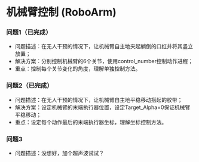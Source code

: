 # 机械臂控制 (RoboArm)

### 问题1（已完成）

- 问题描述：在无人干预的情况下，让机械臂自主地夹起躺倒的口红并将其竖立放置；
- 解决方案：分别控制机械臂的6个关节，使用control_number控制动作进程；
- 重点：控制每个关节变化的角度，理解单独控制方法。

### 问题2（已完成）

- 问题描述：在无人干预的情况下，让机械臂自主地平稳移动搭起的胶带；
- 解决方案：设定机械臂的末端执行器位置，设定Target_Alpha=0保证机械臂平稳移动；
- 重点：设定每个动作最后的末端执行器坐标，理解坐标控制方法。

### 问题3

- 问题描述：没想好，加个超声波试试？


